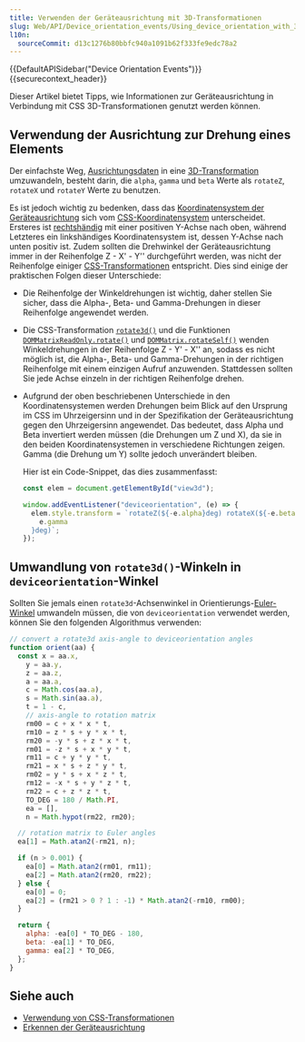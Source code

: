 ```yaml
---
title: Verwenden der Geräteausrichtung mit 3D-Transformationen
slug: Web/API/Device_orientation_events/Using_device_orientation_with_3D_transforms
l10n:
  sourceCommit: d13c1276b80bbfc940a1091b62f333fe9edc78a2
---
```


{{DefaultAPISidebar("Device Orientation Events")}}{{securecontext_header}}

Dieser Artikel bietet Tipps, wie Informationen zur Geräteausrichtung in Verbindung mit CSS 3D-Transformationen genutzt werden können.

## Verwendung der Ausrichtung zur Drehung eines Elements

Der einfachste Weg, [Ausrichtungsdaten](/de/docs/Web/API/Window/deviceorientation_event) in eine [3D-Transformation](/de/docs/Web/CSS/transform) umzuwandeln, besteht darin, die `alpha`, `gamma` und `beta` Werte als `rotateZ`, `rotateX` und `rotateY` Werte zu benutzen.

Es ist jedoch wichtig zu bedenken, dass das [Koordinatensystem der Geräteausrichtung](/de/docs/Web/API/Device_orientation_events/Orientation_and_motion_data_explained) sich vom [CSS-Koordinatensystem](/de/docs/Web/CSS/CSSOM_view/Coordinate_systems) unterscheidet. Ersteres ist [rechtshändig](https://en.wikipedia.org/wiki/Right-hand_rule) mit einer positiven Y-Achse nach oben, während Letzteres ein linkshändiges Koordinatensystem ist, dessen Y-Achse nach unten positiv ist. Zudem sollten die Drehwinkel der Geräteausrichtung immer in der Reihenfolge Z - X' - Y'' durchgeführt werden, was nicht der Reihenfolge einiger [CSS-Transformationen](/de/docs/Web/CSS/CSS_transforms) entspricht. Dies sind einige der praktischen Folgen dieser Unterschiede:

- Die Reihenfolge der Winkeldrehungen ist wichtig, daher stellen Sie sicher, dass die Alpha-, Beta- und Gamma-Drehungen in dieser Reihenfolge angewendet werden.
- Die CSS-Transformation [`rotate3d()`](/de/docs/Web/CSS/transform-function/rotate3d) und die Funktionen [`DOMMatrixReadOnly.rotate()`](/de/docs/Web/API/DOMMatrixReadOnly/rotate) und [`DOMMatrix.rotateSelf()`](/de/docs/Web/API/DOMMatrix/rotateSelf) wenden Winkeldrehungen in der Reihenfolge Z - Y' - X'' an, sodass es nicht möglich ist, die Alpha-, Beta- und Gamma-Drehungen in der richtigen Reihenfolge mit einem einzigen Aufruf anzuwenden. Stattdessen sollten Sie jede Achse einzeln in der richtigen Reihenfolge drehen.
- Aufgrund der oben beschriebenen Unterschiede in den Koordinatensystemen werden Drehungen beim Blick auf den Ursprung im CSS im Uhrzeigersinn und in der Spezifikation der Geräteausrichtung gegen den Uhrzeigersinn angewendet. Das bedeutet, dass Alpha und Beta invertiert werden müssen (die Drehungen um Z und X), da sie in den beiden Koordinatensystemen in verschiedene Richtungen zeigen. Gamma (die Drehung um Y) sollte jedoch unverändert bleiben.

  Hier ist ein Code-Snippet, das dies zusammenfasst:

  ```js
  const elem = document.getElementById("view3d");

  window.addEventListener("deviceorientation", (e) => {
    elem.style.transform = `rotateZ(${-e.alpha}deg) rotateX(${-e.beta}deg) rotateY(${
      e.gamma
    }deg)`;
  });
  ```

## Umwandlung von `rotate3d()`-Winkeln in `deviceorientation`-Winkel

Sollten Sie jemals einen `rotate3d`-Achsenwinkel in Orientierungs-[Euler-Winkel](https://en.wikipedia.org/wiki/Euler_angles) umwandeln müssen, die von `deviceorientation` verwendet werden, können Sie den folgenden Algorithmus verwenden:

```js
// convert a rotate3d axis-angle to deviceorientation angles
function orient(aa) {
  const x = aa.x,
    y = aa.y,
    z = aa.z,
    a = aa.a,
    c = Math.cos(aa.a),
    s = Math.sin(aa.a),
    t = 1 - c,
    // axis-angle to rotation matrix
    rm00 = c + x * x * t,
    rm10 = z * s + y * x * t,
    rm20 = -y * s + z * x * t,
    rm01 = -z * s + x * y * t,
    rm11 = c + y * y * t,
    rm21 = x * s + z * y * t,
    rm02 = y * s + x * z * t,
    rm12 = -x * s + y * z * t,
    rm22 = c + z * z * t,
    TO_DEG = 180 / Math.PI,
    ea = [],
    n = Math.hypot(rm22, rm20);

  // rotation matrix to Euler angles
  ea[1] = Math.atan2(-rm21, n);

  if (n > 0.001) {
    ea[0] = Math.atan2(rm01, rm11);
    ea[2] = Math.atan2(rm20, rm22);
  } else {
    ea[0] = 0;
    ea[2] = (rm21 > 0 ? 1 : -1) * Math.atan2(-rm10, rm00);
  }

  return {
    alpha: -ea[0] * TO_DEG - 180,
    beta: -ea[1] * TO_DEG,
    gamma: ea[2] * TO_DEG,
  };
}
```

## Siehe auch

- [Verwendung von CSS-Transformationen](/de/docs/Web/CSS/CSS_transforms/Using_CSS_transforms)
- [Erkennen der Geräteausrichtung](/de/docs/Web/API/Device_orientation_events/Detecting_device_orientation)
